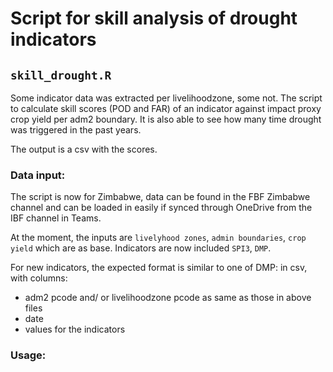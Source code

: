 # Script for skill analysis of drought indicators 

## `skill_drought.R`

Some indicator data was extracted per livelihoodzone, some not. The script to calculate skill scores (POD and FAR) of an indicator against impact proxy crop yield per adm2 boundary. 
It is also able to see how many time drought was triggered in the past years. 

The output is a csv with the scores.


### Data input:

The script is now for Zimbabwe, data can be found in the FBF Zimbabwe channel and can be loaded in easily if synced through OneDrive from the IBF channel in Teams.

At the moment, the inputs are `livelyhood zones`, `admin boundaries`, `crop yield` which are as base. Indicators are now included `SPI3`, `DMP`.

For new indicators, the expected format is similar to one of DMP: in csv, with columns:
- adm2 pcode and/ or livelihoodzone pcode as same as those in above files
- date
- values for the indicators


### Usage:

